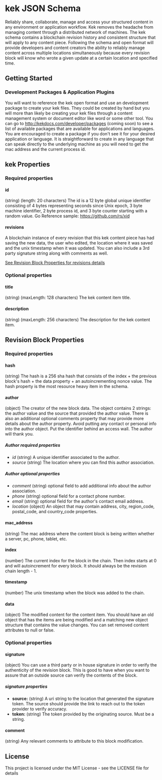 # kek JSON Schema

Reliably share, collaborate, manage and access your structured content in any environment or application workflow. Kek removes the headache from managing content through a distributed network of machines. The kek schema contains a blockchain revision history and consistent structure that will apply to any content piece. Following the schema and open format will provide developers and content creators the ability to reliably manage content across multiple locations simultaneously because every revision block will know who wrote a given update at a certain location and specified time.

## Getting Started

### Development Packages & Application Plugins

You will want to reference the kek open format and use an development package to create your kek files. They could be created by hand but you will more than likely be creating your kek files through a content management system or document editor like word or some other tool. You can go to http://kekdocs.com/developer/packages (coming soon) to see a list of available packages that are available for applications and languages. You are encouraged to create a package if you don't see it for your desired application or language. It is straightforward to create in any language that can speak directly to the underlying machine as you will need to get the mac address and the current process id.

## kek Properties

### Required properties
#### id
(string) (length: 20 characters) The id is a 12 byte global unique identifier consisting of 4 bytes representing seconds since Unix epoch, 3 byte machine identifier, 2 byte process id, and 3 byte counter starting with a random value. Go Reference sample: https://github.com/rs/xid

#### revisions
A blockchain instance of every revision that this kek content piece has had saving the new data, the user who edited, the location where it was saved and the unix timestamp when it was updated. You can also include a 3rd party signature string along with comments as well.

[See Revision Block Properties for revisions details](#revision-block-properties)

### Optional properties

#### title
(string) (maxLength: 128 characters) The kek content item title.

#### description
(string) (maxLength: 256 characters) The description for the kek content item.


## Revision Block Properties
### Required properties
#### hash
(string) The hash is a 256 sha hash that consists of the index + the previous block's hash + the data property + an autoincrementing nonce value. The hash property is the most resource heavy item in the schema.

#### author
(object) The creator of the new block data. The object contains 2 strings: the author value and the source that provided the author value. There is also an additional optional comments property that may provide more details about the author property. Avoid putting any contact or personal info into the author object. Put the identifier behind an access wall. The author will thank you.
##### Author required properties
* *id* (string) A unique identifier associated to the author.
* *source* (string) The location where you can find this author association.

##### Author optional properties
* *comment* (string) optional field to add additional info about the author association.
* *phone* (string) optional field for a contact phone number.
* *email* (string) optional field for the author's contact email address.
* *location* (object) An object that may contain address, city, region_code, postal_code, and country_code properties.

#### mac_address
(string) The mac address where the content block is being written whether a server, pc, phone, tablet, etc.

#### index
(number) The current index for the block in the chain. Then index starts at 0 and will autoincrement for every block. It should always be the revision chain length - 1.

#### timestamp
(number) The unix timestamp when the block was added to the chain.
#### data
(object) The modified content for the content item. You should have an old object that has the items are being modified and a matching new object structure that contains the value changes. You can set removed content attributes to null or false.

### Optional properties
#### signature
(object) You can use a third party or in house signature in order to verify the authenticity of the revision block. This is good to have when you want to assure that an outside source can verify the contents of the block.
##### signature properties
* **source:** (string) A uri string to the location that generated the signature token. The source should provide the link to reach out to the token provider to verify accuracy.
* **token:** (string) The token provided by the originating source. Must be a string.

#### comment
(string) Any relevant comments to attribute to this block modification.

## License
This project is licensed under the MIT License - see the LICENSE file for details